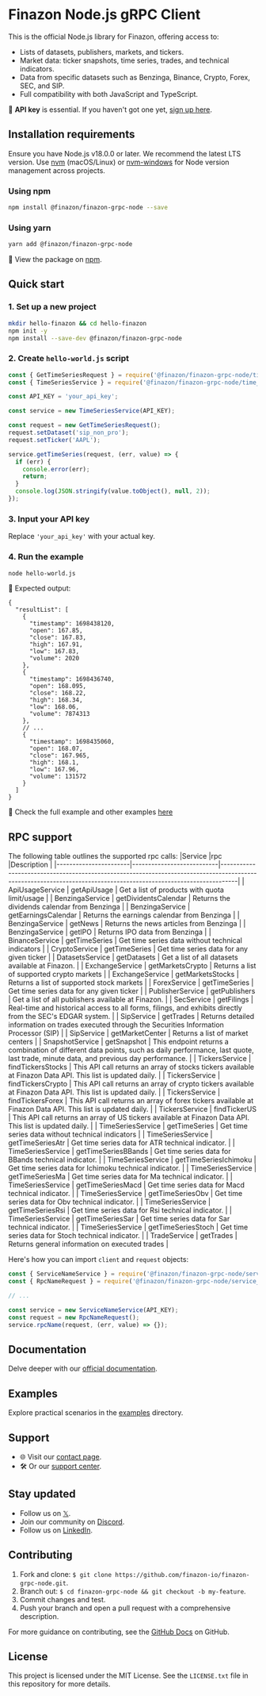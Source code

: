 # Finazon Node.js gRPC Client

This is the official Node.js library for Finazon, offering access to:
- Lists of datasets, publishers, markets, and tickers.
- Market data: ticker snapshots, time series, trades, and technical indicators.
- Data from specific datasets such as Benzinga, Binance, Crypto, Forex, SEC, and SIP.
- Full compatibility with both JavaScript and TypeScript.

🔑 **API key** is essential. If you haven't got one yet, [sign up here](https://finazon.io/).

## Installation requirements
Ensure you have Node.js v18.0.0 or later. We recommend the latest LTS version. Use [nvm](https://github.com/creationix/nvm#installation) (macOS/Linux) or [nvm-windows](https://github.com/coreybutler/nvm-windows#node-version-manager-nvm-for-windows) for Node version management across projects.

### Using npm
```bash
npm install @finazon/finazon-grpc-node --save
```

### Using yarn
```bash
yarn add @finazon/finazon-grpc-node
```

🔗 View the package on [npm](https://www.npmjs.com/package/@finazon/finazon-grpc-node).

## Quick start

### 1. Set up a new project
```bash
mkdir hello-finazon && cd hello-finazon
npm init -y
npm install --save-dev @finazon/finazon-grpc-node
```

### 2. Create `hello-world.js` script

```javascript
const { GetTimeSeriesRequest } = require('@finazon/finazon-grpc-node/time_series_pb');
const { TimeSeriesService } = require('@finazon/finazon-grpc-node/time_series_service');

const API_KEY = 'your_api_key';

const service = new TimeSeriesService(API_KEY);

const request = new GetTimeSeriesRequest();
request.setDataset('sip_non_pro');
request.setTicker('AAPL');

service.getTimeSeries(request, (err, value) => {
  if (err) {
    console.error(err);
    return;
  }
  console.log(JSON.stringify(value.toObject(), null, 2));
});

```

### 3. Input your API key
Replace `'your_api_key'` with your actual key.

### 4. Run the example
```bash
node hello-world.js
```
📝 Expected output:
```json5
{
  "resultList": [
    {
      "timestamp": 1698438120,
      "open": 167.85,
      "close": 167.83,
      "high": 167.91,
      "low": 167.83,
      "volume": 2020
    },
    {
      "timestamp": 1698436740,
      "open": 168.095,
      "close": 168.22,
      "high": 168.34,
      "low": 168.06,
      "volume": 7874313
    },
    // ...
    {
      "timestamp": 1698435060,
      "open": 168.07,
      "close": 167.965,
      "high": 168.1,
      "low": 167.96,
      "volume": 131572
    }
  ]
}
```

👀 Check the full example and other examples [here](https://github.com/finazon-io/finazon-grpc-node/tree/main/examples)

## RPC support

The following table outlines the supported rpc calls:
|Service                |rpc                        |Description                                                                                                                                                      |
|-----------------------|---------------------------|-----------------------------------------------------------------------------------------------------------------------------------------------------------------|
| ApiUsageService       | getApiUsage               | Get a list of products with quota limit/usage                                                                                                                   |
| BenzingaService       | getDividentsCalendar      | Returns the dividends calendar from Benzinga                                                                                                                    |
| BenzingaService       | getEarningsCalendar       | Returns the earnings calendar from Benzinga                                                                                                                     |
| BenzingaService       | getNews                   | Returns the news articles from Benzinga                                                                                                                         |
| BenzingaService       | getIPO                    | Returns IPO data from Benzinga                                                                                                                                  |
| BinanceService        | getTimeSeries             | Get time series data without technical indicators                                                                                                               |
| CryptoService         | getTimeSeries             | Get time series data for any given ticker                                                                                                                       |
| DatasetsService       | getDatasets               | Get a list of all datasets available at Finazon.                                                                                                                |
| ExchangeService       | getMarketsCrypto          | Returns a list of supported crypto markets                                                                                                                      |
| ExchangeService       | getMarketsStocks          | Returns a list of supported stock markets                                                                                                                       |
| ForexService          | getTimeSeries             | Get time series data for any given ticker                                                                                                                       |
| PublisherService      | getPublishers             | Get a list of all publishers available at Finazon.                                                                                                              |
| SecService            | getFilings                | Real-time and historical access to all forms, filings, and exhibits directly from the SEC's EDGAR system.                                                       |
| SipService            | getTrades                 | Returns detailed information on trades executed through the Securities Information Processor (SIP)                                                              |
| SipService            | getMarketCenter           | Returns a list of market centers                                                                                                                                |
| SnapshotService       | getSnapshot               | This endpoint returns a combination of different data points, such as daily performance, last quote, last trade, minute data, and previous day performance.     |
| TickersService        | findTickersStocks         | This API call returns an array of stocks tickers available at Finazon Data API. This list is updated daily.                                                     |
| TickersService        | findTickersCrypto         | This API call returns an array of crypto tickers available at Finazon Data API. This list is updated daily.                                                     |
| TickersService        | findTickersForex          | This API call returns an array of forex tickers available at Finazon Data API. This list is updated daily.                                                      |
| TickersService        | findTickerUS              | This API call returns an array of US tickers available at Finazon Data API. This list is updated daily.                                                         |
| TimeSeriesService     | getTimeSeries             | Get time series data without technical indicators                                                                                                               |
| TimeSeriesService     | getTimeSeriesAtr          | Get time series data for ATR technical indicator.                                                                                                               |
| TimeSeriesService     | getTimeSeriesBBands       | Get time series data for BBands technical indicator.                                                                                                            |
| TimeSeriesService     | getTimeSeriesIchimoku     | Get time series data for Ichimoku technical indicator.                                                                                                          |
| TimeSeriesService     | getTimeSeriesMa           | Get time series data for Ma technical indicator.                                                                                                                |
| TimeSeriesService     | getTimeSeriesMacd         | Get time series data for Macd technical indicator.                                                                                                              |
| TimeSeriesService     | getTimeSeriesObv          | Get time series data for Obv technical indicator.                                                                                                               |
| TimeSeriesService     | getTimeSeriesRsi          | Get time series data for Rsi technical indicator.                                                                                                               |
| TimeSeriesService     | getTimeSeriesSar          | Get time series data for Sar technical indicator.                                                                                                               |
| TimeSeriesService     | getTimeSeriesStoch        | Get time series data for Stoch technical indicator.                                                                                                             |
| TradeService          | getTrades                 | Returns general information on executed trades                                                                                                                  |

Here's how you can import `client` and `request` objects:

```javascript
const { ServiceNameService } = require('@finazon/finazon-grpc-node/service_name_service');
const { RpcNameRequest } = require('@finazon/finazon-grpc-node/service_name_pb');

// ...

const service = new ServiceNameService(API_KEY);
const request = new RpcNameRequest();
service.rpcName(request, (err, value) => {});
```

## Documentation
Delve deeper with our [official documentation](https://finazon.io/docs).

## Examples
Explore practical scenarios in the [examples](https://github.com/finazon-io/finazon-grpc-node/tree/main/examples) directory.

## Support
- 🌐 Visit our [contact page](https://finazon.io/contact-sales).
- 🛠 Or our [support center](https://support.finazon.io/en/).

## Stay updated
- Follow us on [𝕏](https://twitter.com/finazon_io).
- Join our community on [Discord](https://discord.gg/D5u4ZpB7w7).
- Follow us on [LinkedIn](https://www.linkedin.com/company/finazon).

## Contributing
1. Fork and clone: `$ git clone https://github.com/finazon-io/finazon-grpc-node.git`.
2. Branch out: `$ cd finazon-grpc-node && git checkout -b my-feature`.
3. Commit changes and test.
4. Push your branch and open a pull request with a comprehensive description.

For more guidance on contributing, see the [GitHub Docs](https://docs.github.com/en/get-started/quickstart/contributing-to-projects) on GitHub.

## License

This project is licensed under the MIT License. See the `LICENSE.txt` file in this repository for more details.